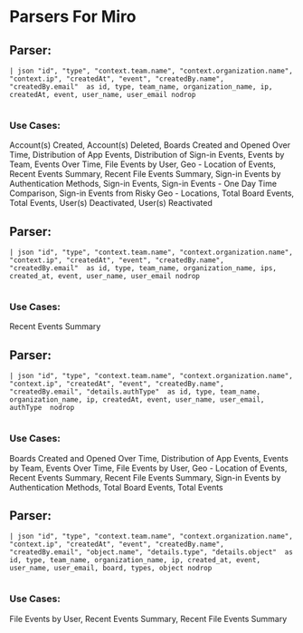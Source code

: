 # Parsers For Miro

## Parser:
```
| json "id", "type", "context.team.name", "context.organization.name", "context.ip", "createdAt", "event", "createdBy.name", "createdBy.email"  as id, type, team_name, organization_name, ip, createdAt, event, user_name, user_email nodrop
 
```
### Use Cases:
Account(s) Created, Account(s) Deleted, Boards Created and Opened Over Time, Distribution of App Events, Distribution of Sign-in Events, Events by Team, Events Over Time, File Events by User, Geo - Location of Events, Recent Events Summary, Recent File Events Summary, Sign-in  Events by Authentication Methods, Sign-in Events, Sign-in Events  - One Day Time Comparison, Sign-in Events from Risky Geo - Locations, Total Board Events, Total Events, User(s) Deactivated, User(s) Reactivated



## Parser:
```
| json "id", "type", "context.team.name", "context.organization.name", "context.ip", "createdAt", "event", "createdBy.name", "createdBy.email"  as id, type, team_name, organization_name, ips, created_at, event, user_name, user_email nodrop
 
```
### Use Cases:
Recent Events Summary



## Parser:
```
| json "id", "type", "context.team.name", "context.organization.name", "context.ip", "createdAt", "event", "createdBy.name", "createdBy.email", "details.authType"  as id, type, team_name, organization_name, ip, createdAt, event, user_name, user_email, authType  nodrop
 
```
### Use Cases:
Boards Created and Opened Over Time, Distribution of App Events, Events by Team, Events Over Time, File Events by User, Geo - Location of Events, Recent Events Summary, Recent File Events Summary, Sign-in  Events by Authentication Methods, Total Board Events, Total Events



## Parser:
```
| json "id", "type", "context.team.name", "context.organization.name", "context.ip", "createdAt", "event", "createdBy.name", "createdBy.email", "object.name", "details.type", "details.object"  as id, type, team_name, organization_name, ip, created_at, event, user_name, user_email, board, types, object nodrop
 
```
### Use Cases:
File Events by User, Recent Events Summary, Recent File Events Summary


